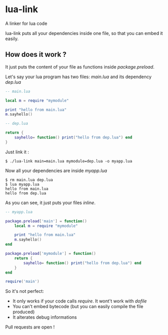# lua-link
A linker for lua code

lua-link puts all your dependencies inside one file, so that you can embed it easily.

## How does it work ?
It just puts the content of your file as functions inside _package.preload_.

Let's say your lua program has two files: _main.lua_ and its dependency _dep.lua_

```lua
-- main.lua

local m = require "mymodule"

print "hello from main.lua"
m.sayhello()
```

```lua
-- dep.lua

return {
	sayhello= function() print("hello from dep.lua") end
}
```

Just link it :

    $ ./lua-link main=main.lua mymodule=dep.lua -o myapp.lua

Now all your dependencies are inside _myapp.lua_

    $ rm main.lua dep.lua
    $ lua myapp.lua
    hello from main.lua
    hello from dep.lua

As you can see, it just puts your files _inline_.
    
```lua
-- myapp.lua

package.preload['main'] = function()
	local m = require "mymodule"

	print "hello from main.lua"
	m.sayhello()
end

package.preload['mymodule'] = function()
	return {
		sayhello= function() print("hello from dep.lua") end
	}
end

require('main')
```

So it's not perfect:

- It only works if your code calls _require_. It wont't work with _dofile_ 
- You can't embed bytecode (but you can easily compile the file produced)
- It alterates debug informations

Pull requests are open !
